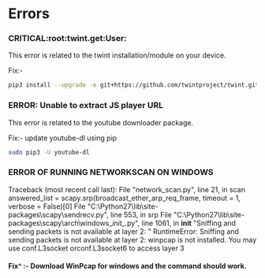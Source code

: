 # Errors

### CRITICAL:root:twint.get:User:

This error is related to the twint installation/module on your device.

Fix:-

```bash
pip3 install --upgrade -e git+https://github.com/twintproject/twint.git@origin/master#egg=twint
```

### ERROR: Unable to extract JS player URL

This error is related to the youtube downloader package.

Fix:- update youtube-dl using pip

```bash
sudo pip3 -U youtube-dl
```

### ERROR OF RUNNING NETWORKSCAN ON WINDOWS 
Traceback (most recent call last):
File "network_scan.py", line 21, in scan
   answered_list = scapy.srp(broadcast_ether_arp_req_frame, timeout = 1, verbose = False)[0]
 File "C:\Python27\lib\site-packages\scapy\sendrecv.py", line 553, in srp
 File "C:\Python27\lib\site-packages\scapy\arch\windows\__init__.py", line 1061, in __init__
   "Sniffing and sending packets is not available at layer 2: "
RuntimeError: Sniffing and sending packets is not available at layer 2: winpcap is not installed. You may use conf.L3socket orconf.L3socket6 to access layer 3
#### Fix^ :- Download WinPcap for windows and the command should work.

